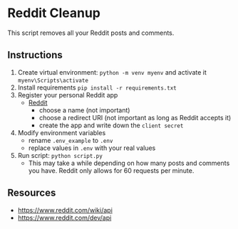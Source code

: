 # Reddit Cleanup

This script removes all your Reddit posts and comments. 


## Instructions

1. Create virtual environment: `python -m venv myenv` and activate it `myenv\Scripts\activate`
1. Install requirements `pip install -r requirements.txt`
1. Register your personal Reddit app
    - [Reddit](https://ssl.reddit.com/prefs/apps/)
        - choose a name (not important)
        - choose a redirect URI (not important as long as Reddit accepts it) 
        - create the app and write down the `client secret`
1. Modify environment variables
    - rename `.env_example` to `.env`
    - replace values in `.env` with your real values
1. Run script: `python script.py`
    - This may take a while depending on how many posts and comments you have. Reddit only allows for 60 requests per minute.


## Resources

- https://www.reddit.com/wiki/api
- https://www.reddit.com/dev/api
